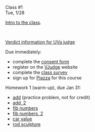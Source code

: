 <div class="lecture1">

<div class="column_date">
<p markdown="block">

Class #1 <br>
Tue, 1/28

</p>
</div>
<div class="column_materials">
<p markdown="block">


[Intro to the class](slides/01-course_intro.html).

<br>

[Verdict information for UVa judge](https://uva.onlinejudge.org/index.php?option=com_content&task=view&id=16&Itemid=31)


</p>
</div>

<div class="column_assign">
<p markdown="block">

Due immediately:

- complete the [consent form](https://forms.gle/d7VmK5Er8qGwrry48)
- register on the [VJudge](https://vjudge.net/) website
- complete the [class survey](https://forms.gle/n5EV5SPkf8DA4K7T6)
- sign up for [Piazza](https://piazza.com/nyu/spring2020/aps) for this course

Homework 1 (warm-up), due Jan 31:

- [add](problems/add.pdf) (practice problem, not for credit)
- [add, 2](problems/add_2.pdf)
- [fib numbers](problems/fib_numbers.pdf)
- [fib numbers, 2](problems/fib_numbers_2.pdf)
- [car value](problems/car_value.pdf)
- [rod sculpture](problems/rod_sculpture.pdf)

</p>
</div>

</div>
